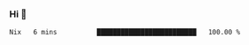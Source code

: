 ### Hi 👋

<!--START_SECTION:waka-->

```txt
Nix   6 mins          █████████████████████████   100.00 %
```

<!--END_SECTION:waka-->
